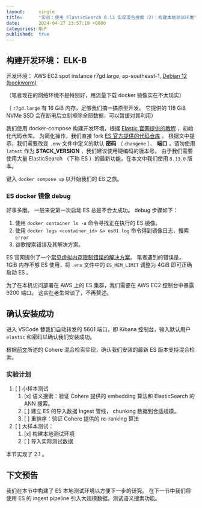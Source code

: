 ```yaml
---
layout:     single
title:      "实战：使用 ElasticSearch 8.13 实现混合搜索（2）：构建本地测试环境"
date:       2024-04-27 23:57:19 +0800
categories: NLP
published:  true
---
```


## 构建开发环境： ELK-B 

开发环境： AWS EC2 spot instance r7gd.large, ap-southeast-1, [Debian 12 (bookworm)](https://wiki.debian.org/Cloud/AmazonEC2Image/Bookworm)

（笔者现在的网络环境不是特别好，用流量下载 docker 镜像实在不太现实）

（ `r7gd.large` 有 16 GiB 内存，足够我们搞一搞原型开发。
它提供的 118 GiB NVMe SSD 会在断电后立刻擦除全部数据，可以暂缓对其利用）

我们使用 docker-compose 构建开发环境，根据 [Elastic 官网提供的教程](https://www.elastic.co/blog/getting-started-with-the-elastic-stack-and-docker-compose) ，初始化代码仓库。
为简化操作，我们直接 fork [ES 官方提供的代码仓库](https://github.com/elkninja/elastic-stack-docker-part-one/tree/main) 。
根据文中提示，我们需要改变 `.env` 文件中定义的默认 __密码__ （ `changeme` ）、 __端口__ ，请勿使用 `latest` 作为 __STACK_VERSION__ ，我们建议使用硬编码的版本号。
由于我们需要使用大量 ElasticSearch （下称 ES ）的最新功能，在本文中我们使用 `8.13.0` 版本。

键入 `docker compose up` 以开始我们的 ES 之旅。

### ES docker 镜像 debug

好事多磨。
一般来说第一次启动 ES 总是不会太成功。
debug 步骤如下：

1.  使用 `docker container ls -a` 命令寻找正在执行的 ES 镜像。
1.  使用 `docker logs <container_id> &> es01.log` 命令得到镜像日志，搜索 `error`
1.  谷歌搜索错误及其解决方案。

ES 官网提供了一个[常见虚拟内存限制错误的解决方案](https://www.elastic.co/blog/getting-started-with-the-elastic-stack-and-docker-compose)。
笔者遇到的错误是， 1GiB 内存不够 ES 使用，将 `.env` 文件中的 `ES_MEM_LIMIT` 调整为 4GiB 即可正确启动 ES 。

为了在本机访问部署在 AWS 上的 ES 集群，我们需要在 AWS EC2 控制台中暴露 9200 端口。
这实在老生常谈了，不再赘述。

## 确认安装成功

进入 VSCode 替我们自动转发的 5601 端口，即 Kibana 控制台，输入默认用户 `elastic` 和密码以确认我们安装成功。

根据[前文](https://kitahara-saneyuki.github.io/nlp/hybrid-search-by-es-1/)所述的 Cohere 混合检索实现，确认我们安装的最新 ES 版本支持混合检索。

### 实验计划

1.  [ ] 小样本测试
    1.  [x] 语义搜索：验证 Cohere 提供的 embedding 算法和 ElasticSearch 的 ANN 搜索。
    1.  [ ] 建立 ES 的导入数据 Ingest 管线， chunking 数据到合适规模。
    1.  [ ] 重排序：验证 Cohere 提供的 re-ranking 算法
1.  [ ] 大样本测试：
    1.  [x] 构建本地测试环境
    1.  [ ] 导入实际测试数据

本节实现了 2.1 。

## 下文预告

我们在本节中构建了 ES 本地测试环境以方便下一步的研究。
在下一节中我们将使用 ES 的 ingest pipeline 引入大规模数据，测试语义搜索功能。
